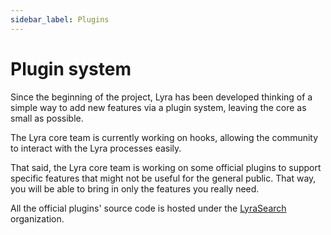 ```yaml
---
sidebar_label: Plugins
---
```


# Plugin system

Since the beginning of the project, Lyra has been developed thinking of a simple way to add new features via a plugin system, leaving the core as small as possible.

The Lyra core team is currently working on hooks, allowing the community to interact with the Lyra processes easily.

That said, the Lyra core team is working on some official plugins to support specific features that might not be useful for the general public. That way, you will be able to bring in only the features you really need.

All the official plugins' source code is hosted under the [LyraSearch](https://github.com/lyrasearch) organization.
